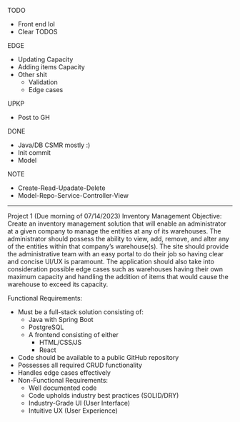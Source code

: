 TODO
- Front end lol
- Clear TODOS

EDGE
- Updating Capacity
- Adding items Capacity
- Other shit
    - Validation
    - Edge cases

UPKP
- Post to GH

DONE
- Java/DB CSMR mostly :)
- Init commit
- Model

NOTE
- Create-Read-Upadate-Delete
- Model-Repo-Service-Controller-View

---

Project 1 (Due morning of 07/14/2023)
Inventory Management
Objective:
	Create an inventory management solution that will enable an administrator at a given company to manage the entities at any of its warehouses. The administrator should possess the ability to view, add, remove, and alter any of the entities within that company’s warehouse(s). The site should provide the administrative team with an easy portal to do their job so having clear and concise UI/UX is paramount. The application should also take into consideration possible edge cases such as warehouses having their own maximum capacity and handling the addition of items that would cause the warehouse to exceed its capacity.

Functional Requirements:
- Must be a full-stack solution consisting of:
    - Java with Spring Boot
    - PostgreSQL
    - A frontend consisting of either
        - HTML/CSS/JS
        - React
- Code should be available to a public GitHub repository
- Possesses all required CRUD functionality
- Handles edge cases effectively
- Non-Functional Requirements:
    - Well documented code 
    - Code upholds industry best practices (SOLID/DRY)
    - Industry-Grade UI (User Interface)
    - Intuitive UX (User Experience)

